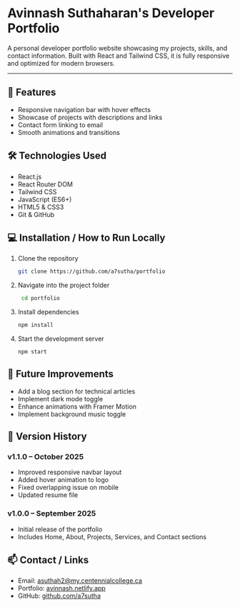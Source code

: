 # Avinnash Suthaharan's Developer Portfolio

A personal developer portfolio website showcasing my projects, skills, and contact information. Built with React and Tailwind CSS, it is fully responsive and optimized for modern browsers.

---

## 🚀 Features
- Responsive navigation bar with hover effects
- Showcase of projects with descriptions and links
- Contact form linking to email
- Smooth animations and transitions

## 🛠️ Technologies Used
- React.js
- React Router DOM
- Tailwind CSS
- JavaScript (ES6+)
- HTML5 & CSS3
- Git & GitHub

## 💻 Installation / How to Run Locally

1. Clone the repository
   ```bash
   git clone https://github.com/a7sutha/portfolio

2. Navigate into the project folder
   ```bash 
    cd portfolio

3. Install dependencies
    ```bash
    npm install

4. Start the development server
    ```bash
    npm start

## 🔮 Future Improvements
- Add a blog section for technical articles
- Implement dark mode toggle
- Enhance animations with Framer Motion
- Implement background music toggle

## 📜 Version History

### v1.1.0 – October 2025
- Improved responsive navbar layout
- Added hover animation to logo
- Fixed overlapping issue on mobile
- Updated resume file

### v1.0.0 – September 2025
- Initial release of the portfolio
- Includes Home, About, Projects, Services, and Contact sections

## 📫 Contact / Links
- Email: asuthah2@my.centennialcollege.ca
- Portfolio: [avinnash.netlify.app](https://avinnash.netlify.app/)
- GitHub: [github.com/a7sutha](https://github.com/a7sutha)



